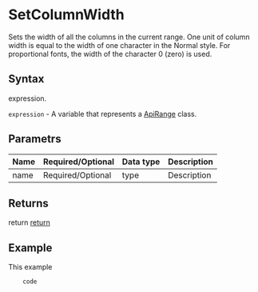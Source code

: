 # SetColumnWidth

Sets the width of all the columns in the current range. One unit of column width is equal to the width of one character in the Normal style. For proportional fonts, the width of the character 0 (zero) is used.

## Syntax

expression.

`expression` - A variable that represents a [ApiRange](../ApiRange.md) class.

## Parametrs

| **Name** | **Required/Optional** | **Data type** | **Description** |
| ------------- | ------------- | ------------- | ------------- |
| name | Required/Optional | type | Description |

## Returns

return
[return](todo_link)

## Example

This example

```javascript
	code
```
